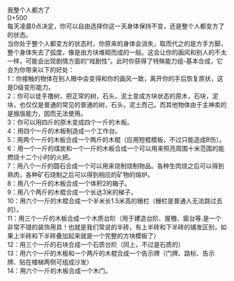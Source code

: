 <title>我有点方了</title>
<meta name="GENERATOR" content="WinCHM">
<meta http-equiv="Content-Type" content="text/html; charset=gb2312">
<br>
<br>我整个人都方了 
<br>D+500 
<br>每天凌晨0点决定，你可以自由选择你这一天身体保持不变，还是整个人都变方了的状态。 
<br>当你处于整个人都变方的状态时，你原来的身体会消失，取而代之的是方手方脚，整个身体失去了弧度，像是由方块堆砌而成的一般。这会让你的画风和别人的不太一样，可能会出现剧情方面的“戏剧性”。此时你获得了特殊能力组-基本合成，它会为你带来以下的好处： 
<br>1：你接触的物体在别人眼中会变得和你的画风一致，离开你的手后恢复原状，这是D级变形能力。 
<br>2：你可以徒手撸树，把正常的树，石头，泥土变成方块状态的原木，石块，泥块，也仅仅是普通的常见的普通的树，石头，泥土而己。而其他物体由于主神卖的是猴版能力，因而无法使用。 
<br>3：你可以用四斤的原木变成四个一斤的木板。 
<br>4：用四个一斤的木板制造成一个工作台。 
<br>5：用两个一斤的木板合成一个两斤的木棍（应用短棍模板，不过只能造成B伤）。 
<br>6：用一个一斤的煤炭和一个一斤的木板合成一个可以用来照亮周围十米范围的能燃烧十二个小时的火把。 
<br>7：用八个一斤的圆石合成一个可以用来烧制烧制物品。各种生肉烧之后可以得到熟肉，各种矿石烧制之后可以得到相应的矿物的熔炉。 
<br>8：用八个一斤的木板合成一个体积2的箱子。 
<br>9：用八个两斤的木棍合成一个长达3米的梯子。 
<br>10：用六个一斤的木棍合成一个半米长1.5米高的栅栏（栅栏是普通人无法跳过去的）。 
<br>11：用三个一斤的木板合成一个木质台阶（用于建造台阶、屋檐、窗台等.是一个非常不错的装饰用具！也就是我们常说的半砖，有上半砖和下半砖的铺发区别，如果上半砖和下半砖叠加起来就是一个完整的方块模板了） 
<br>12：用三个一斤的石块合成一个石质台阶（同上，不过是石质的） 
<br>13：用六个一斤的木板和一个两斤的木棍合成一个告示牌（门牌、路标、告示牌、贴在楼梯两侧可组成沙发） 
<br>14：用六个一斤的木板合成一个木门。